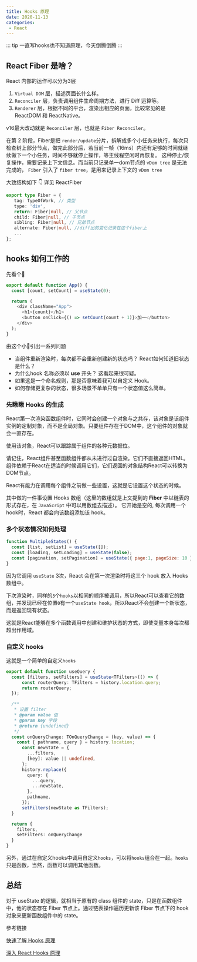 ```yaml
---
title: Hooks 原理
date: 2020-11-13
categories:
 - React
---
```


::: tip
一直写hooks也不知道原理，今天倒腾倒腾
:::


## React Fiber 是啥？ 

React 内部的运作可以分为3层

1. `Virtual DOM` 层，描述页面长什么样。
2. `Reconciler` 层，负责调用组件生命周期方法，进行 Diff 运算等。
3. `Renderer` 层，根据不同的平台，渲染出相应的页面，比较常见的是 ReactDOM 和 ReactNative。

v16最大改动就是 `Reconciler` 层，也就是 `Fiber Reconciler`。

在第 2 阶段，Fiber是把 `render/update`分片，拆解成多个小任务来执行，每次只检查树上部分节点，做完此部分后，若当前一帧（16ms）内还有足够的时间就继续做下一个小任务，时间不够就停止操作，等主线程空闲时再恢复。
这种停止/恢复操作，需要记录上下文信息。而当前只记录单一dom节点的 `vDom tree` 是无法完成的，
`Fiber` 引入了 `fiber tree`，是用来记录上下文的 `vDom tree`

大致结构如下 👇 详见 ReactFiber

```typescript
export type Fiber = {
   tag: TypeOfWork, // 类型
   type: 'div',
   return: Fiber|null, // 父节点
   child: Fiber|null, // 子节点
   sibling: Fiber|null, // 兄弟节点
   alternate: Fiber|null, //diff出的变化记录在这个fiber上
   ...
};
```


## hooks 如何工作的

先看个🌰

```js
export default function App() {
  const [count, setCount] = useState(0);

  return (
    <div className="App">
      <h1>{count}</h1>
      <button onClick={() => setCount(count + 1)}>加一</button>
    </div>
  );
}
```

由这个小🌰引出一系列问题

* 当组件重新渲染时，每次都不会重新创建新的状态吗？ React如何知道旧状态是什么？
* 为什么hook 名称必须以 **use** 开头？ 这看起来很可疑。
* 如果这是一个命名规则，那是否意味着我可以自定义 Hook。
* 如何存储更复杂的状态，很多场景不单单只有一个状态值这么简单。

### 先瞅瞅 Hooks 的生成

React第一次渲染函数组件时，它同时会创建一个对象与之共存，该对象是该组件实例的定制对象，而不是全局对象。只要组件存在于DOM中，这个组件的对象就会一直存在。

使用该对象，React可以跟踪属于组件的各种元数据位。

请记住，React组件甚至函数组件都从未进行过自渲染。它们不直接返回HTML。组件依赖于React在适当的时候调用它们，它们返回的对象结构React可以转换为DOM节点。

React有能力在调用每个组件之前做一些设置，这就是它设置这个状态的时候。

其中做的一件事设置 Hooks 数组（这里的数组就是上文提到的 **Fiber** 中以链表的形式存在，在 `JavaScript` 中可以用数组去描述）。 它开始是空的, 每次调用一个hook时，React 都会向该数组添加该 hook。

### 多个状态情况如何处理

```js
function MultipleStates() {
  const [list, setList] = useState([]);
  const [loading, setLoading] = useState(false);
  const [pagination, setPagination] = useState({ page:1, pageSize: 10 });
}
```

因为它调用 `useState` 3次，React 会在第一次渲染时将这三个 hook 放入 Hooks 数组中。

下次渲染时，同样的`3`个`hooks`以相同的顺序被调用，所以React可以查看它的数组，并发现已经在位置`0`有一个`useState hook`，所以React不会创建一个新状态，而是返回现有状态。

这就是React能够在多个函数调用中创建和维护状态的方式，即使变量本身每次都超出作用域。

### 自定义 hooks

这就是一个简单的自定义`hooks`

```typescript
export default function useQuery {
  const [filters, setFilters] = useState<TFilters>(() => {
      const routerQuery: TFilters = history.location.query;
      return routerQuery;
  });

  /**
   * 设置 filter
   * @param value 值
   * @param key 字段
   * @return {undefined}
   */
  const onQueryChange: TOnQueryChange = (key, value) => {
    const { pathname, query } = history.location;
      const newState = {
        ...filters,
        [key]: value || undefined,
      };
      history.replace({
        query: {
          ...query,
          ...newState,
        },
        pathname,
      });
      setFilters(newState as TFilters);
  }

  return {
    filters,
    setFilters: onQueryChange
  }
}
```

另外，通过在自定义hooks中调用自定义`hooks`，可以将`hooks`组合在一起。`hooks`只是函数，当然，函数可以调用其他函数。


## 总结

对于 useState 的逻辑，就相当于原有的 class 组件的 state，只是在函数组件中，他的状态存在 Fiber 节点上。通过链表操作遍历更新该 Fiber 节点下的 hook 对象来更新函数组件中的 state。

参考链接

[快速了解 Hooks 原理](https://juejin.im/post/6844903919726886926)

[深入 React Hooks 原理](https://juejin.im/post/6863642635916017671)
